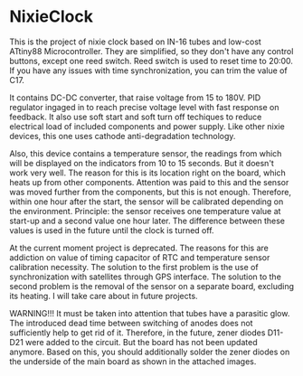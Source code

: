 # NixieClock
This is the project of nixie clock based on IN-16 tubes and low-cost ATtiny88 Microcontroller. They are simplified, so they don't have any control buttons, except one reed switch. Reed switch is used to reset time to 20:00.
If you have any issues with time synchronization, you can trim the value of C17.

It contains DC-DC converter, that raise voltage from 15 to 180V. PID regulator ingaged in to reach precise voltage level with fast response on feedback. It also use soft start and soft turn off techiques to reduce electrical load of included components and power supply.
Like other nixie devices, this one uses cathode anti-degradation technology.

Also, this device contains a temperature sensor, the readings from which will be displayed on the indicators from 10 to 15 seconds. But it doesn't work very well. The reason for this is its location right on the board, which heats up from other components. Attention was paid to this and the sensor was moved further from the components, but this is not enough. Therefore, within one hour after the start, the sensor will be calibrated depending on the environment.
Principle: the sensor receives one temperature value at start-up and a second value one hour later. The difference between these values is used in the future until the clock is turned off.

At the current moment project is deprecated. The reasons for this are addiction on value of timing capacitor of RTC and temperature sensor calibration necessity.
The solution to the first problem is the use of synchronization with satellites through GPS interface. The solution to the second problem is the removal of the sensor on a separate board, excluding its heating. I will take care about in future projects.

WARNING!!!
It must be taken into attention that tubes have a parasitic glow. The introduced dead time between switching of anodes does not sufficiently help to get rid of it. Therefore, in the future, zener diodes D11-D21 were added to the circuit. But the board has not been updated anymore. Based on this, you should additionally solder the zener diodes on the underside of the main board as shown in the attached images.
